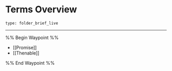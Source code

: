 # Terms Overview
 
```ccard
type: folder_brief_live
```
 
---

%% Begin Waypoint %%
- [[Promise]]
- [[Thenable]]

%% End Waypoint %%